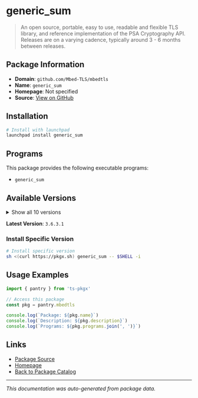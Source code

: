 # generic_sum

> An open source, portable, easy to use, readable and flexible TLS library, and reference implementation of the PSA Cryptography API. Releases are on a varying cadence, typically around 3 - 6 months between releases.

## Package Information

- **Domain**: `github.com/Mbed-TLS/mbedtls`
- **Name**: `generic_sum`
- **Homepage**: Not specified
- **Source**: [View on GitHub](https://github.com/pkgxdev/pantry/tree/main/projects/github.com/Mbed-TLS/mbedtls/package.yml)

## Installation

```bash
# Install with launchpad
launchpad install generic_sum
```

## Programs

This package provides the following executable programs:

- `generic_sum`

## Available Versions

<details>
<summary>Show all 10 versions</summary>

- `3.6.3.1`, `3.6.0`, `3.5.2`, `3.5.1`, `3.4.1`
- `3.4.0`, `2.28.8`, `2.28.7`, `2.28.6`, `2.28.4`

</details>

**Latest Version**: `3.6.3.1`

### Install Specific Version

```bash
# Install specific version
sh <(curl https://pkgx.sh) generic_sum -- $SHELL -i
```

## Usage Examples

```typescript
import { pantry } from 'ts-pkgx'

// Access this package
const pkg = pantry.mbedtls

console.log(`Package: ${pkg.name}`)
console.log(`Description: ${pkg.description}`)
console.log(`Programs: ${pkg.programs.join(', ')}`)
```

## Links

- [Package Source](https://github.com/pkgxdev/pantry/tree/main/projects/github.com/Mbed-TLS/mbedtls/package.yml)
- [Homepage](#)
- [Back to Package Catalog](../../../package-catalog.md)

---

*This documentation was auto-generated from package data.*
